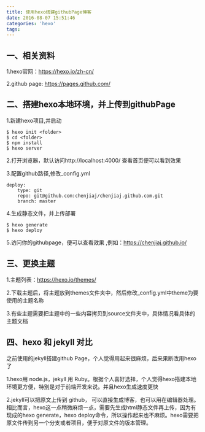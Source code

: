 ```yaml
---
title: 使用hexo搭建githubPage博客
date: 2016-08-07 15:51:46
categories: 'hexo'
tags:
---
```


## 一、相关资料

1.hexo官网：https://hexo.io/zh-cn/

2.github page: https://pages.github.com/

## 二、搭建hexo本地环境，并上传到githubPage

1.新建hexo项目,并启动

	$ hexo init <folder>
	$ cd <folder>
	$ npm install
	$ hexo server

2.打开浏览器，默认访问http://localhost:4000/ 查看首页便可以看到效果

3.配置github路径,修改_config.yml

	deploy:
  		type: git
 		repo: git@github.com:chenjiaj/chenjiaj.github.com.git
  		branch: master
  

4.生成静态文件，并上传部署
	
	$ hexo generate
	$ hexo deploy

5.访问你的githubpage，便可以查看效果 ,例如：https://chenjiaj.github.io/

## 三、更换主题

1.主题列表：https://hexo.io/themes/

2.下载主题后，将主题放到themes文件夹中，然后修改_config.yml中theme为要使用的主题名称

3.有些主题需要把主题中的一些内容拷贝到source文件夹中，具体情况看具体的主题文档

## 四、hexo 和 jekyll 对比

之前使用的jekyll搭建github Page，个人觉得用起来很麻烦，后来果断改用hexo了

1.hexo用 node.js，jekyll 用 Ruby。根据个人喜好选择，个人觉得hexo搭建本地环境更方便，特别是对于前端开发来说。并且hexo生成速度更快

2.jekyll可以把原文上传到 github， 可以直接生成博客，也可以用在编辑器处理。相比而言，hexo这一点稍微麻烦一点，需要先生成html静态文件再上传，因为有现成的hexo generate，hexo deploy命令，所以操作起来也不麻烦。hexo需要把原文件传到另一个分支或者项目，便于对原文件的版本管理。







